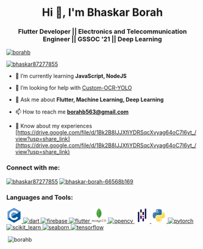 <h1 align="center">Hi 👋, I'm Bhaskar Borah</h1>
<h3 align="center">Flutter Developer || Electronics and Telecommunication Engineer || GSSOC '21 ||  Deep Learning</h3>

<p align="left"> <a href="https://github.com/ryo-ma/github-profile-trophy"><img src="https://github-profile-trophy.vercel.app/?username=borahb" alt="borahb" /></a> </p>

<p align="left"> <a href="https://twitter.com/bhaskar87277855" target="blank"><img src="https://img.shields.io/twitter/follow/bhaskar87277855?logo=twitter&style=for-the-badge" alt="bhaskar87277855" /></a> </p>

- 🌱 I’m currently learning **JavaScript, NodeJS**

- 🤝 I’m looking for help with [Custom-OCR-YOLO](https://github.com/Borahb/Custom-OCR-YOLO)

- 💬 Ask me about **Flutter, Machine Learning, Deep Learning**

- 📫 How to reach me **borahb563@gmail.com**

- 📄 Know about my experiences [https://drive.google.com/file/d/1Bk2B8IJJXfiYDRSqcXvyag64oC7l6yt_/view?usp=share_link](https://drive.google.com/file/d/1Bk2B8IJJXfiYDRSqcXvyag64oC7l6yt_/view?usp=share_link)

<h3 align="left">Connect with me:</h3>
<p align="left">
<a href="https://twitter.com/bhaskar87277855" target="blank"><img align="center" src="https://raw.githubusercontent.com/rahuldkjain/github-profile-readme-generator/master/src/images/icons/Social/twitter.svg" alt="bhaskar87277855" height="30" width="40" /></a>
<a href="https://linkedin.com/in/bhaskar-borah-66568b169" target="blank"><img align="center" src="https://raw.githubusercontent.com/rahuldkjain/github-profile-readme-generator/master/src/images/icons/Social/linked-in-alt.svg" alt="bhaskar-borah-66568b169" height="30" width="40" /></a>
</p>

<h3 align="left">Languages and Tools:</h3>
<p align="left"> <a href="https://www.cprogramming.com/" target="_blank" rel="noreferrer"> <img src="https://raw.githubusercontent.com/devicons/devicon/master/icons/c/c-original.svg" alt="c" width="40" height="40"/> </a> <a href="https://dart.dev" target="_blank" rel="noreferrer"> <img src="https://www.vectorlogo.zone/logos/dartlang/dartlang-icon.svg" alt="dart" width="40" height="40"/> </a> <a href="https://firebase.google.com/" target="_blank" rel="noreferrer"> <img src="https://www.vectorlogo.zone/logos/firebase/firebase-icon.svg" alt="firebase" width="40" height="40"/> </a> <a href="https://flutter.dev" target="_blank" rel="noreferrer"> <img src="https://www.vectorlogo.zone/logos/flutterio/flutterio-icon.svg" alt="flutter" width="40" height="40"/> </a> <a href="https://www.mongodb.com/" target="_blank" rel="noreferrer"> <img src="https://raw.githubusercontent.com/devicons/devicon/master/icons/mongodb/mongodb-original-wordmark.svg" alt="mongodb" width="40" height="40"/> </a> <a href="https://opencv.org/" target="_blank" rel="noreferrer"> <img src="https://www.vectorlogo.zone/logos/opencv/opencv-icon.svg" alt="opencv" width="40" height="40"/> </a> <a href="https://pandas.pydata.org/" target="_blank" rel="noreferrer"> <img src="https://raw.githubusercontent.com/devicons/devicon/2ae2a900d2f041da66e950e4d48052658d850630/icons/pandas/pandas-original.svg" alt="pandas" width="40" height="40"/> </a> <a href="https://www.python.org" target="_blank" rel="noreferrer"> <img src="https://raw.githubusercontent.com/devicons/devicon/master/icons/python/python-original.svg" alt="python" width="40" height="40"/> </a> <a href="https://pytorch.org/" target="_blank" rel="noreferrer"> <img src="https://www.vectorlogo.zone/logos/pytorch/pytorch-icon.svg" alt="pytorch" width="40" height="40"/> </a> <a href="https://scikit-learn.org/" target="_blank" rel="noreferrer"> <img src="https://upload.wikimedia.org/wikipedia/commons/0/05/Scikit_learn_logo_small.svg" alt="scikit_learn" width="40" height="40"/> </a> <a href="https://seaborn.pydata.org/" target="_blank" rel="noreferrer"> <img src="https://seaborn.pydata.org/_images/logo-mark-lightbg.svg" alt="seaborn" width="40" height="40"/> </a> <a href="https://www.tensorflow.org" target="_blank" rel="noreferrer"> <img src="https://www.vectorlogo.zone/logos/tensorflow/tensorflow-icon.svg" alt="tensorflow" width="40" height="40"/> </a> </p>

<p>&nbsp;<img align="center" src="https://github-readme-stats.vercel.app/api?username=borahb&show_icons=true&locale=en" alt="borahb" /></p>

